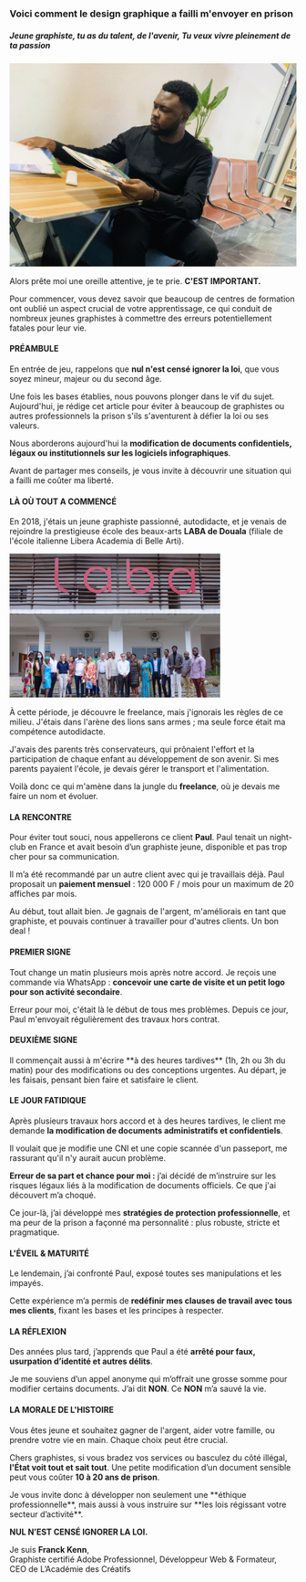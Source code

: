 ### Voici comment le design graphique a failli m'envoyer en prison 
##### Jeune graphiste, tu as du talent, de l'avenir, Tu veux vivre pleinement de ta passion
![Francis-kenne](/images-blog/fk-harfleur.jpg)

Alors prête moi une oreille attentive, je te prie. **C'EST IMPORTANT.**

Pour commencer, vous devez savoir que beaucoup de centres de formation ont oublié un aspect crucial de votre apprentissage, ce qui conduit de nombreux jeunes graphistes à commettre des erreurs potentiellement fatales pour leur vie.

#### PRÉAMBULE

En entrée de jeu, rappelons que **nul n'est censé ignorer la loi**, que vous soyez mineur, majeur ou du second âge.  


Une fois les bases établies, nous pouvons plonger dans le vif du sujet. Aujourd'hui, je rédige cet article pour éviter à beaucoup de graphistes ou autres professionnels la prison s'ils s'aventurent à défier la loi ou ses valeurs.

Nous aborderons aujourd'hui la **modification de documents confidentiels, légaux ou institutionnels sur les logiciels infographiques**.

Avant de partager mes conseils, je vous invite à découvrir une situation qui a failli me coûter ma liberté.

#### LÀ OÙ TOUT A COMMENCÉ

En 2018, j'étais un jeune graphiste passionné, autodidacte, et je venais de rejoindre la prestigieuse école des beaux-arts **LABA de Douala** (filiale de l'école italienne Libera Academia di Belle Arti).  

![ecole-d'art](/images-blog/typo-2025/laba.jpg)


À cette période, je découvre le freelance, mais j'ignorais les règles de ce milieu. J'étais dans l'arène des lions sans armes ; ma seule force était ma compétence autodidacte.  

J'avais des parents très conservateurs, qui prônaient l'effort et la participation de chaque enfant au développement de son avenir. Si mes parents payaient l'école, je devais gérer le transport et l'alimentation.  

Voilà donc ce qui m'amène dans la jungle du **freelance**, où je devais me faire un nom et évoluer.

#### LA RENCONTRE

Pour éviter tout souci, nous appellerons ce client **Paul**. Paul tenait un night-club en France et avait besoin d’un graphiste jeune, disponible et pas trop cher pour sa communication.  



Il m’a été recommandé par un autre client avec qui je travaillais déjà. Paul proposait un **paiement mensuel** : 120 000 F / mois pour un maximum de 20 affiches par mois.  



Au début, tout allait bien. Je gagnais de l'argent, m'améliorais en tant que graphiste, et pouvais continuer à travailler pour d'autres clients. Un bon deal !


#### PREMIER SIGNE

Tout change un matin plusieurs mois après notre accord. Je reçois une commande via WhatsApp : **concevoir une carte de visite et un petit logo pour son activité secondaire**.  

Erreur pour moi, c'était là le début de tous mes problèmes. Depuis ce jour, Paul m'envoyait régulièrement des travaux hors contrat.

#### DEUXIÈME SIGNE

Il commençait aussi à m'écrire \*\*à des heures tardives\*\* (1h, 2h ou 3h du matin) pour des modifications ou des conceptions urgentes. Au départ, je les faisais, pensant bien faire et satisfaire le client.

#### LE JOUR FATIDIQUE

Après plusieurs travaux hors accord et à des heures tardives, le client me demande **la modification de documents administratifs et confidentiels**.  

Il voulait que je modifie une CNI et une copie scannée d'un passeport, me rassurant qu'il n'y aurait aucun problème.  

**Erreur de sa part et chance pour moi :** j’ai décidé de m’instruire sur les risques légaux liés à la modification de documents officiels. Ce que j'ai découvert m’a choqué.  

Ce jour-là, j’ai développé mes **stratégies de protection professionnelle**, et ma peur de la prison a façonné ma personnalité : plus robuste, stricte et pragmatique.

#### L'ÉVEIL & MATURITÉ

Le lendemain, j’ai confronté Paul, exposé toutes ses manipulations et les impayés.  

Cette expérience m’a permis de **redéfinir mes clauses de travail avec tous mes clients**, fixant les bases et les principes à respecter.  

#### LA RÉFLEXION

Des années plus tard, j’apprends que Paul a été **arrêté pour faux, usurpation d’identité et autres délits**.  

Je me souviens d’un appel anonyme qui m’offrait une grosse somme pour modifier certains documents. J’ai dit **NON**. Ce **NON** m’a sauvé la vie.

#### LA MORALE DE L'HISTOIRE

Vous êtes jeune et souhaitez gagner de l'argent, aider votre famille, ou prendre votre vie en main. Chaque choix peut être crucial.  

Chers graphistes, si vous bradez vos services ou basculez du côté illégal, **l'État voit tout et sait tout**. Une petite modification d’un document sensible peut vous coûter **10 à 20 ans de prison**.

Je vous invite donc à développer non seulement une \*\*éthique professionnelle\*\*, mais aussi à vous instruire sur \*\*les lois régissant votre secteur d’activité\*\*.  

**NUL N’EST CENSÉ IGNORER LA LOI.**

Je suis **Franck Kenn**,  
Graphiste certifié Adobe Professionnel, Développeur Web & Formateur,  
CEO de L’Académie des Créatifs  





